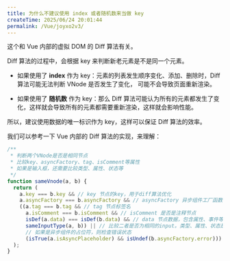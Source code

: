 ```yaml
---
title: 为什么不建议使用 index 或者随机数来当做 key
createTime: 2025/06/24 20:01:44
permalink: /Vue/joyxo2v3/
---
```


这个和 Vue 内部的虚拟 DOM 的 Diff 算法有关。

Diff 算法的过程中，会根据 key 来判断新老元素是不是同一个元素。

- 如果使用了 **index** 作为 key：元素的列表发生顺序变化、添加、删除时，Diff 算法可能无法判断 VNode 是否发生了变化， 可能不会导致页面重新渲染。

- 如果使用了 **随机数** 作为 key：那么 Diff 算法可能认为所有的元素都发生了变化，这样就会导致所有的元素都需要重新渲染，这样就会影响性能。

所以，建议使用数据的唯一标识作为 key，这样可以保证 Diff 算法的效率。

我们可以参考一下 Vue 内部的 Diff 算法的实现，来理解：


```js :highLight="{8,10}"
/**
 * 判断两个VNode是否是相同节点
 * 比较key、asyncFactory、tag、isComment等属性
 * 如果是输入框，还需要比较类型、属性、状态等
 */
function sameVnode(a, b) {
  return (
    a.key === b.key && // key 节点的key，用于diff算法优化
    a.asyncFactory === b.asyncFactory && // asyncFactory 异步组件工厂函数
    ((a.tag === b.tag && // tag 节点标签名
      a.isComment === b.isComment && // isComment 是否是注释节点
      isDef(a.data) === isDef(b.data) && // data 节点数据，包含属性、事件等
      sameInputType(a, b)) || // 比较二者是否为相同的input。类型、属性、状态是否相同
      // 如果是异步组件的占位符，则检查错误状态
      (isTrue(a.isAsyncPlaceholder) && isUndef(b.asyncFactory.error)))
  );
}
```
